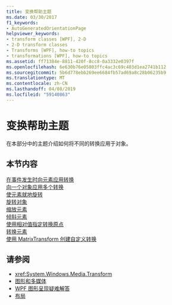 ```yaml
---
title: 变换帮助主题
ms.date: 03/30/2017
f1_keywords:
- AutoGeneratedOrientationPage
helpviewer_keywords:
- transform classes [WPF], 2-D
- 2-D transform classes
- Transforms [WPF], how-to topics
- transformations [WPF], how-to topics
ms.assetid: ff71384e-8811-420f-8cc8-0a3332e0397f
ms.openlocfilehash: 6e630b76e05803ffc4ac3c69c403d1ea2741b112
ms.sourcegitcommit: 5b6d778ebb269ee6684fb57ad69a8c28b06235b9
ms.translationtype: MT
ms.contentlocale: zh-CN
ms.lasthandoff: 04/08/2019
ms.locfileid: "59140863"
---
```

# <a name="transformations-how-to-topics"></a>变换帮助主题
在本部分中的主题介绍如何将不同的转换应用于对象。  
  
## <a name="in-this-section"></a>本节内容  
 [在事件发生时向元素应用转换](how-to-apply-a-transform-to-an-element-when-an-event-occurs.md)  
 [向一个对象应用多个转换](how-to-apply-multiple-transforms-to-an-object.md)  
 [使元素就地旋转](how-to-make-an-element-spin-in-place.md)  
 [旋转对象](how-to-rotate-an-object.md)  
 [缩放元素](how-to-scale-an-element.md)  
 [倾斜元素](how-to-skew-an-element.md)  
 [使用相对值指定转换原点](how-to-specify-the-origin-of-a-transform-by-using-relative-values.md)  
 [转换元素](how-to-translate-an-element.md)  
 [使用 MatrixTransform 创建自定义转换](how-to-use-a-matrixtransform-to-create-custom-transforms.md)  
  
## <a name="see-also"></a>请参阅

- <xref:System.Windows.Media.Transform>
- [图形和多媒体](index.md)
- [WPF 图形呈现疑难解答](wpf-graphics-rendering-overview.md)
- [布局](../advanced/layout.md)
